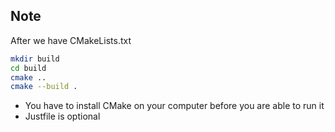 ## Note 

After we have CMakeLists.txt 
```bash 
mkdir build 
cd build 
cmake .. 
cmake --build . 
```

* You have to install CMake on your computer before you are able to run it
* Justfile is optional 

